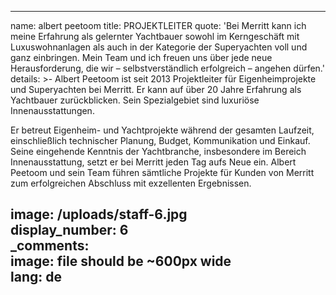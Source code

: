 ---
name: albert peetoom
title: PROJEKTLEITER
quote: 'Bei Merritt kann ich meine Erfahrung als gelernter Yachtbauer sowohl im Kerngeschäft mit Luxuswohnanlagen als auch in der Kategorie der Superyachten voll und ganz einbringen. Mein Team und ich freuen uns über jede neue Herausforderung, die wir – selbstverständlich erfolgreich – angehen dürfen.'
details: >-
  Albert Peetoom ist seit 2013 Projektleiter für Eigenheimprojekte und
  Superyachten bei Merritt. Er kann auf über 20 Jahre Erfahrung als Yachtbauer
  zurückblicken. Sein Spezialgebiet sind luxuriöse Innenausstattungen.



  Er betreut Eigenheim- und Yachtprojekte während der gesamten Laufzeit,
  einschließlich technischer Planung, Budget, Kommunikation und Einkauf. Seine
  eingehende Kenntnis der Yachtbranche, insbesondere im Bereich Innenausstattung,
  setzt er bei Merritt jeden Tag aufs Neue ein. Albert Peetoom und sein Team
  führen sämtliche Projekte für Kunden von Merritt zum erfolgreichen Abschluss
  mit exzellenten Ergebnissen.

image: /uploads/staff-6.jpg		
display_number: 6		
_comments:		
  image: file should be ~600px wide		
lang: de		
 ----